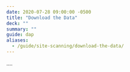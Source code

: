 ```yaml
---
date: 2020-07-28 09:00:00 -0500
title: "Download the Data"
deck: ""
summary: ""
guide: dap
aliases:
  - /guide/site-scanning/download-the-data/
---
```


....
